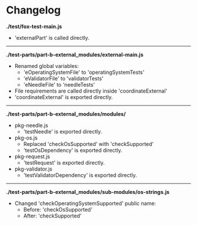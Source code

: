 # Changelog

**./test/fox-test-main.js**
* 'externalPart' is called directly.

---

**./test-parts/part-b-external_modules/external-main.js**
* Renamed global variables:
	* 'eOperatingSystemFile' to 'operatingSystemTests'
	* 'eValidatorFile' to 'validatorTests'
	* 'eNeedleFile' to 'needleTests'
* File requirements are called directly inside 'coordinateExternal'
* 'coordinateExternal' is exported directly.

---

**./test-parts/part-b-external_modules/modules/**
* pkg-needle.js
	* 'testNeedle' is exported directly.
* pkg-os.js
	* Replaced 'checkOsSupported' with 'checkSupported'
	* 'testOsDependency' is exported directly.
* pkg-request.js
	* 'testRequest' is exported directly.
* pkg-validator.js
	* 'testValidatorDependency' is exported directly.

---

**./test-parts/part-b-external_modules/sub-modules/os-strings.js**
* Changed 'checkOperatingSystemSupported' public name:
	* Before: 'checkOsSupported'
	* After: 'checkSupported'
